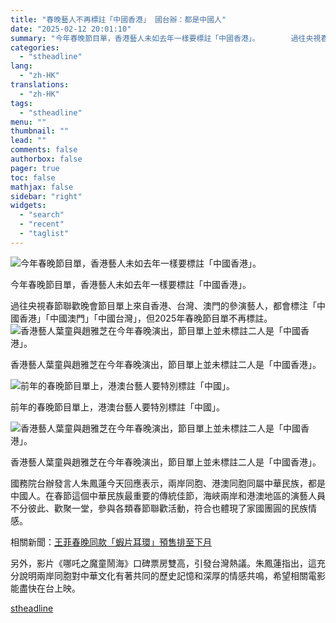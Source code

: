 ```yaml
---
title: "春晚藝人不再標註「中國香港」 國台辦：都是中國人"
date: "2025-02-12 20:01:10"
summary: "今年春晚節目單，香港藝人未如去年一樣要標註「中國香港」。       過往央視春節聯歡晚會節..."
categories:
  - "stheadline"
lang:
  - "zh-HK"
translations:
  - "zh-HK"
tags:
  - "stheadline"
menu: ""
thumbnail: ""
lead: ""
comments: false
authorbox: false
pager: true
toc: false
mathjax: false
sidebar: "right"
widgets:
  - "search"
  - "recent"
  - "taglist"
---
```


![今年春晚節目單，香港藝人未如去年一樣要標註「中國香港」。](https://image.stheadline.com/f/680p0/0x0/100/none/b610b792a439f4cb50198b17f7f9c682/stheadline/inewsmedia/20250212/_2025021219535119123.jpg)

今年春晚節目單，香港藝人未如去年一樣要標註「中國香港」。




過往央視春節聯歡晚會節目單上來自香港、台灣、澳門的參演藝人，都會標注「中國香港」「中國澳門」「中國台灣」，但2025年春晚節目單不再標註。
 ![香港藝人葉童與趙雅芝在今年春晚演出，節目單上並未標註二人是「中國香港」。](https://image.hkhl.hk/f/1024p0/0x0/100/none/00a99fb1d8d1545c29dcdc138d29cdb7/2025-02/D3_0.jpg)


香港藝人葉童與趙雅芝在今年春晚演出，節目單上並未標註二人是「中國香港」。



 ![前年的春晚節目單上，港澳台藝人要特別標註「中國」。](https://image.hkhl.hk/f/1024p0/0x0/100/none/63b693767a10d936a94f520ab420da89/2025-02/New_Project_4156.jpg)


前年的春晚節目單上，港澳台藝人要特別標註「中國」。



 ![香港藝人葉童與趙雅芝在今年春晚演出，節目單上並未標註二人是「中國香港」。](https://image.hkhl.hk/f/1024p0/0x0/100/none/47bda04f387bb238b42cb60f466f3ea4/2025-02/New_Project_4554.jpg)


香港藝人葉童與趙雅芝在今年春晚演出，節目單上並未標註二人是「中國香港」。




國務院台辦發言人朱鳳蓮今天回應表示，兩岸同胞、港澳同胞同屬中華民族，都是中國人。在春節這個中華民族最重要的傳統佳節，海峽兩岸和港澳地區的演藝人員不分彼此、歡聚一堂，參與各類春節聯歡活動，符合也體現了家國團圓的民族情感。  

  

相關新聞：[王菲春晚同款「蝦片耳環」預售排至下月](https://www.stheadline.com/realtime-china/3424840/%E7%8E%8B%E8%8F%B2%E6%98%A5%E6%99%9A%E5%90%8C%E6%AC%BE%E8%9D%A6%E7%89%87%E8%80%B3%E7%92%B0%E9%A0%90%E5%94%AE%E6%8E%92%E8%87%B3%E4%B8%8B%E6%9C%88)

另外，影片《哪吒之魔童鬧海》口碑票房雙高，引發台灣熱議。朱鳳蓮指出，這充分說明兩岸同胞對中華文化有著共同的歷史記憶和深厚的情感共鳴，希望相關電影能盡快在台上映。

[stheadline](https://std.stheadline.com/realtime/article/2052417/即時-中國-春晚藝人不再標註-中國香港-國台辦-都是中國人)
